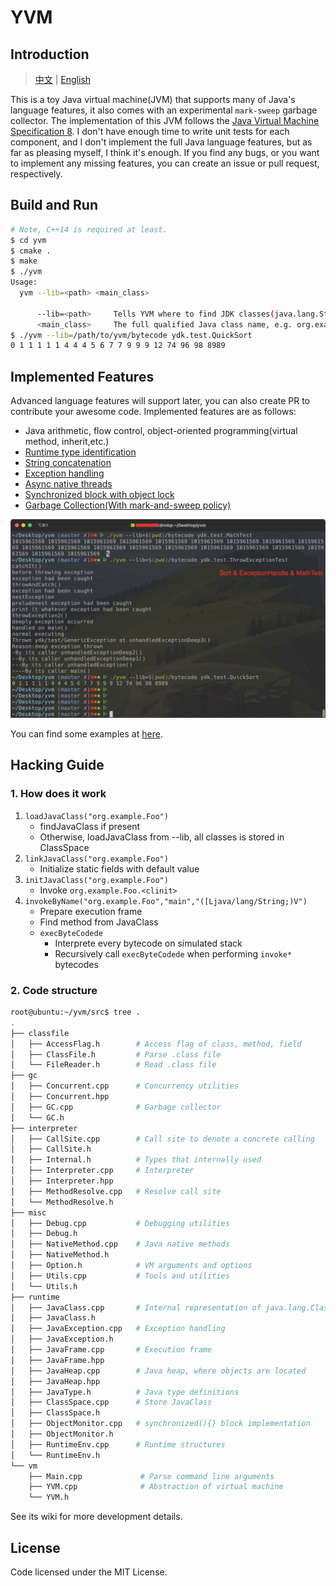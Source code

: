 # YVM
## Introduction

> [中文](./README.ZH.md) | [English](./README.md)

This is a toy Java virtual machine(JVM) that supports many of Java's language features, it also comes with an experimental `mark-sweep` garbage collector. The implementation of this JVM follows the [Java Virtual Machine Specification 8](https://docs.oracle.com/javase/specs/jvms/se8/jvms8.pdf). I don't have enough time to write unit tests for each component, and I don't implement the full Java language features, but as far as pleasing myself, I think it's enough. If you find any bugs, or you want to implement any missing features, you can create an issue or pull request, respectively.

## Build and Run
```bash
# Note, C++14 is required at least.
$ cd yvm
$ cmake .
$ make
$ ./yvm
Usage:
  yvm --lib=<path> <main_class>

      --lib=<path>     Tells YVM where to find JDK classes(java.lang.String, etc)
      <main_class>     The full qualified Java class name, e.g. org.example.Foo
$ ./yvm --lib=/path/to/yvm/bytecode ydk.test.QuickSort
0 1 1 1 1 1 4 4 4 5 6 7 7 9 9 9 12 74 96 98 8989 
```

## Implemented Features
Advanced language features will support later, you can also create PR to contribute your awesome code.
Implemented features are as follows:
+ Java arithmetic, flow control, object-oriented programming(virtual method, inherit,etc.)
+ [Runtime type identification](./javaclass/ydk/test/InstanceofTest.java)
+ [String concatenation](./javaclass/ydk/test/StringConcatenation.java)
+ [Exception handling](./javaclass/ydk/test/ThrowExceptionTest.java)
+ [Async native threads](./javaclass/ydk/test/CreateAsyncThreadsTest.java)
+ [Synchronized block with object lock](./javaclass/ydk/test/SynchronizedBlockTest.java)
+ [Garbage Collection(With mark-and-sweep policy)](./javaclass/ydk/test/GCTest.java)

![](./docs/snapshot.jpg)

You can find some examples at [here](javaclass/ydk/test/).

## Hacking Guide
### 1. How does it work
1. `loadJavaClass("org.example.Foo")`
    - findJavaClass if present
    - Otherwise, loadJavaClass from --lib, all classes is stored in ClassSpace
2. `linkJavaClass("org.example.Foo")`
    - Initialize static fields with default value
3. `initJavaClass("org.example.Foo")`
    - Invoke `org.example.Foo.<clinit>`
4. `invokeByName("org.example.Foo","main","([Ljava/lang/String;)V")`
    - Prepare execution frame
    - Find method from JavaClass
    - `execByteCodede`
        - Interprete every bytecode on simulated stack
        - Recursively call `execByteCodede` when performing `invoke*` bytecodes

### 2. Code structure
```bash
root@ubuntu:~/yvm/src$ tree .
.
├── classfile               
│   ├── AccessFlag.h        # Access flag of class, method, field
│   ├── ClassFile.h         # Parse .class file
│   └── FileReader.h        # Read .class file
├── gc
│   ├── Concurrent.cpp      # Concurrency utilities
│   ├── Concurrent.hpp
│   ├── GC.cpp              # Garbage collector
│   └── GC.h
├── interpreter
│   ├── CallSite.cpp        # Call site to denote a concrete calling
│   ├── CallSite.h
│   ├── Internal.h          # Types that internally used
│   ├── Interpreter.cpp     # Interpreter
│   ├── Interpreter.hpp
│   ├── MethodResolve.cpp   # Resolve call site
│   └── MethodResolve.h
├── misc
│   ├── Debug.cpp           # Debugging utilities
│   ├── Debug.h
│   ├── NativeMethod.cpp    # Java native methods
│   ├── NativeMethod.h
│   ├── Option.h            # VM arguments and options
│   ├── Utils.cpp           # Tools and utilities
│   └── Utils.h
├── runtime
│   ├── JavaClass.cpp       # Internal representation of java.lang.Class
│   ├── JavaClass.h
│   ├── JavaException.cpp   # Exception handling
│   ├── JavaException.h
│   ├── JavaFrame.cpp       # Execution frame
│   ├── JavaFrame.hpp
│   ├── JavaHeap.cpp        # Java heap, where objects are located
│   ├── JavaHeap.hpp
│   ├── JavaType.h          # Java type definitions
│   ├── ClassSpace.cpp      # Store JavaClass
│   ├── ClassSpace.h
│   ├── ObjectMonitor.cpp   # synchronized(){} block implementation
│   ├── ObjectMonitor.h
│   ├── RuntimeEnv.cpp      # Runtime structures
│   └── RuntimeEnv.h
└── vm
    ├── Main.cpp             # Parse command line arguments
    ├── YVM.cpp              # Abstraction of virtual machine
    └── YVM.h
```
See its wiki for more development details.

## License
Code licensed under the MIT License.
